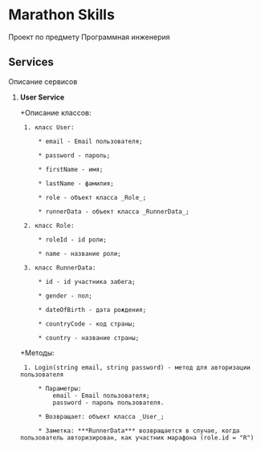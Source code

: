 # Marathon Skills
Проект по предмету Программная инженерия


## Services
Описание сервисов

1. **User Service**
	
	+Описание классов:

		1. класс User:
        
	       	* email - Email пользователя;

       		* password - пароль;

       		* firstName - имя;

	       	* lastName - фамилия;

        	* role - объект класса _Role_;

	       	* runnerData - объект класса _RunnerData_;
    	
		2. класс Role:
			
			* roleId - id роли;

			* name - название роли;

		3. класс RunnerData:

			* id - id участника забега;

			* gender - пол;

			* dateOfBirth - дата рождения;

			* countryCode - код страны;

       		* country - название страны;

	+Методы:

		1. Login(string email, string password) - метод для авторизации пользователя

			* Параметры: 
				email - Email пользователя;
				password - пароль пользователя.

			* Возвращает: объект класса _User_;
		
    		* Заметка: ***RunnerData*** возвращается в случае, когда пользователь авторизирован, как участник марафона (role.id = "R")
